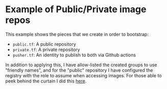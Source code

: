 # Example of Public/Private image repos

This example shows the pieces that we create in order to bootstrap:
 - `public.tf`:  A public repository
 - `private.tf`: A private repository
 - `pusher.tf`:  An identity to publish to both via Github actions

In addition to applying this, I have allow-listed the created groups to use
"friendly names", and for the "public" repository I have configured the registry
with the role to assume when accessing images.  For those able to peek behind
the curtain I did this [here](https://github.com/chainguard-dev/mono/pull/8352).
